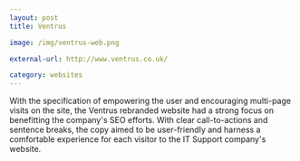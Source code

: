 ```yaml
---
layout: post
title: Ventrus

image: /img/ventrus-web.png

external-url: http://www.ventrus.co.uk/

category: websites
---
```


With the specification of empowering the user and encouraging multi-page visits on the site, the Ventrus rebranded website had a strong focus on benefitting the company's SEO efforts. With clear call-to-actions and sentence breaks, the copy aimed to be user-friendly and harness a comfortable experience for each visitor to the IT Support company's website.